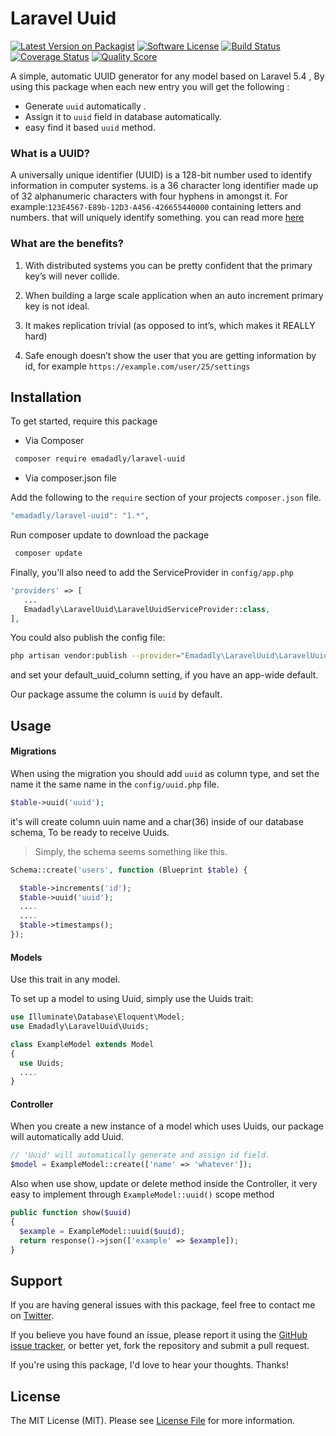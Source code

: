 # Laravel Uuid

[![Latest Version on Packagist][ico-version]][link-packagist]
[![Software License][ico-license]](LICENSE.md)
[![Build Status][ico-travis]][link-travis]
[![Coverage Status][ico-scrutinizer]][link-scrutinizer]
[![Quality Score][ico-code-quality]][link-code-quality]
<!-- [![Total Downloads][ico-downloads]][link-downloads] -->

A simple, automatic UUID generator for any model based on Laravel 5.4 , By using this package when each new entry you will get the following :

* Generate `uuid` automatically .
* Assign it to `uuid` field in database automatically.
* easy find it based `uuid` method.

### What is a UUID?

A universally unique identifier (UUID) is a 128-bit number used to identify information in computer systems. is a 36 character long identifier made up of 32 alphanumeric characters with four hyphens in amongst it.
For example:`123E4567-E89b-12D3-A456-426655440000` containing letters and numbers. that will uniquely identify something. you can read more [here](https://en.wikipedia.org/wiki/Universally_unique_identifier)

### What are the benefits?

1. With distributed systems you can be pretty confident that the primary key’s will never collide.

2. When building a large scale application when an auto increment primary key is not ideal.

3. It makes replication trivial (as opposed to int’s, which makes it REALLY hard)

4. Safe enough doesn’t show the user that you are getting information by id, for example `https://example.com/user/25/settings`



## Installation

To get started, require this package

- Via Composer

``` bash
 composer require emadadly/laravel-uuid
```

- Via composer.json file

Add the following to the `require` section of your projects `composer.json` file.
``` php
"emadadly/laravel-uuid": "1.*",
```

Run composer update to download the package

``` bash
 composer update
```

Finally, you'll also need to add the ServiceProvider in `config/app.php`

``` php
'providers' => [
   ...
   Emadadly\LaravelUuid\LaravelUuidServiceProvider::class,
],
```

You could also publish the config file:

``` bash
php artisan vendor:publish --provider="Emadadly\LaravelUuid\LaravelUuidServiceProvider"
```

and set your default_uuid_column setting, if you have an app-wide default. 

Our package assume the column is `uuid` by default.

## Usage

#### Migrations


When using the migration you should add `uuid` as column type, and set the name it the same name in the `config/uuid.php` file.

``` php
$table->uuid('uuid');
```
it's will create column uuin name and a char(36) inside of our database schema, To be ready to receive Uuids.



> Simply, the schema seems something like this.

``` php
Schema::create('users', function (Blueprint $table) {

  $table->increments('id');
  $table->uuid('uuid');
  ....
  ....
  $table->timestamps();
});
```


#### Models

Use this trait in any model.

To set up a model to using Uuid, simply use the Uuids trait:

``` php
use Illuminate\Database\Eloquent\Model;
use Emadadly\LaravelUuid\Uuids;

class ExampleModel extends Model
{
  use Uuids;
  ....
}
```

#### Controller

When you create a new instance of a model which uses Uuids, our package will automatically add Uuid.

``` php
// 'Uuid' will automatically generate and assign id field.
$model = ExampleModel::create(['name' => 'whatever']);
```

Also when use show, update or delete method inside the Controller, it very easy to implement through `ExampleModel::uuid()` scope method

``` php
public function show($uuid)
{
  $example = ExampleModel::uuid($uuid);
  return response()->json(['example' => $example]);
}
```
## Support

If you are having general issues with this package, feel free to contact me on [Twitter](https://twitter.com/emadadly).

If you believe you have found an issue, please report it using the [GitHub issue tracker](https://github.com/EmadAdly/laravel-uuid/issues), or better yet, fork the repository and submit a pull request.

If you're using this package, I'd love to hear your thoughts. Thanks!



## License

The MIT License (MIT). Please see [License File](LICENSE.md) for more information.

[ico-version]: https://img.shields.io/packagist/v/emadadly/laravel-uuid.svg?style=flat-square
[ico-license]: https://img.shields.io/badge/license-MIT-brightgreen.svg?style=flat-square
[ico-travis]: https://img.shields.io/travis/emadadly/laravel-uuid/master.svg?style=flat-square
[ico-scrutinizer]: https://img.shields.io/scrutinizer/coverage/g/emadadly/laravel-uuid.svg?style=flat-square
[ico-code-quality]: https://img.shields.io/scrutinizer/g/emadadly/laravel-uuid.svg?style=flat-square
[ico-downloads]: https://img.shields.io/packagist/dt/emadadly/laravel-uuid.svg?style=flat-square

[link-packagist]: https://packagist.org/packages/emadadly/laravel-uuid
[link-travis]: https://travis-ci.org/EmadAdly/laravel-uuid
[link-scrutinizer]: https://scrutinizer-ci.com/g/emadadly/laravel-uuid/code-structure
[link-code-quality]: https://scrutinizer-ci.com/g/emadadly/laravel-uuid
[link-downloads]: https://packagist.org/packages/emadadly/laravel-uuid
[link-author]: https://github.com/emadadly
[link-contributors]: ../../contributors
